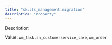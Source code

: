 ```yaml
---
title: "skills_management.migration"
description: "Property"
---
```


Description: 

Value: `wm_task,sn_customerservice_case,wm_order`